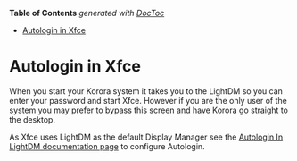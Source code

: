 <!-- START doctoc generated TOC please keep comment here to allow auto update -->
<!-- DON'T EDIT THIS SECTION, INSTEAD RE-RUN doctoc TO UPDATE -->
**Table of Contents**  *generated with [DocToc](https://github.com/thlorenz/doctoc)*

- [Autologin in Xfce](#autologin-in-xfce)

<!-- END doctoc generated TOC please keep comment here to allow auto update -->

# Autologin in Xfce

When you start your Korora system it takes you to the LightDM so you can enter your password and start Xfce. However if you are the only user of the system you may prefer to bypass this screen and have Korora go straight to the desktop.

As Xfce uses LightDM as the default Display Manager see the [Autologin In LightDM documentation page](https://github.com/kororaproject/kp-documentation/wiki/Autologin-in-LightDM) to configure Autologin.
